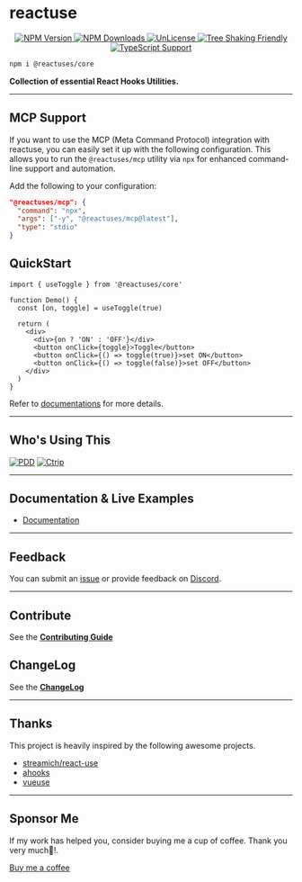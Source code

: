 # reactuse

<p align="center">
  <a aria-label="NPM version" href="https://www.npmjs.com/package/@reactuses/core">
    <img alt="NPM Version" src="https://img.shields.io/npm/v/@reactuses/core?style=for-the-badge&labelColor=24292e">
  </a>
  <a href="https://www.npmjs.com/package/@reactuses/core" target="__blank">
    <img alt="NPM Downloads" src="https://img.shields.io/npm/dm/@reactuses/core?color=50a36f&label=&style=for-the-badge&labelColor=24292e">
  </a>
  <a aria-label="License" href="https://jaredlunde.mit-license.org/">
    <img alt="UnLicense" src="https://img.shields.io/npm/l/@reactuses/core?style=for-the-badge&labelColor=24292e">
  </a>
  <a href="https://developer.mozilla.org/en-US/docs/Glossary/Tree_shaking">
    <img alt="Tree Shaking Friendly" src="https://img.shields.io/badge/Tree%20Shaking-Friendly-brightgreen?style=for-the-badge&labelColor=24292e">
  </a>
  <a href="https://www.typescriptlang.org/">
    <img alt="TypeScript Support" src="https://img.shields.io/badge/TypeScript-Support-blue?style=for-the-badge&labelColor=24292e">
  </a>
</p>

```bash
npm i @reactuses/core
```

**Collection of essential React Hooks Utilities.**

---

## MCP Support

If you want to use the MCP (Meta Command Protocol) integration with reactuse, you can easily set it up with the following configuration. This allows you to run the `@reactuses/mcp` utility via `npx` for enhanced command-line support and automation.

Add the following to your configuration:

```json
"@reactuses/mcp": {
  "command": "npx",
  "args": ["-y", "@reactuses/mcp@latest"],
  "type": "stdio"
}
```

## QuickStart

```tsx harmony
import { useToggle } from '@reactuses/core'

function Demo() {
  const [on, toggle] = useToggle(true)

  return (
    <div>
      <div>{on ? 'ON' : 'OFF'}</div>
      <button onClick={toggle}>Toggle</button>
      <button onClick={() => toggle(true)}>set ON</button>
      <button onClick={() => toggle(false)}>set OFF</button>
    </div>
  )
}
```

Refer to [documentations](https://reactuse.com/) for more details.

---

## Who's Using This

[![PDD](https://img.shields.io/badge/PDD-E_Commerce-orange?style=for-the-badge)](https://www.pinduoduo.com/)
[![Ctrip](https://img.shields.io/badge/Ctrip-Travel-blue?style=for-the-badge)](https://www.ctrip.com/)

---

## Documentation & Live Examples

- [Documentation](https://reactuse.com/)

---

## Feedback

You can submit an [issue](https://github.com/childrentime/reactuse/issues) or provide feedback on [Discord](https://discord.gg/HMsq6cFkKp).

---

## Contribute

See the [**Contributing Guide**](https://github.com/childrentime/reactuse/blob/main/CONTRIBUTING.md)

## ChangeLog

See the [**ChangeLog**](https://github.com/childrentime/reactuse/blob/main/packages/core/changelog.md)

---

## Thanks

This project is heavily inspired by the following awesome projects.

- [streamich/react-use](https://github.com/streamich/react-use)
- [ahooks](https://github.com/alibaba/hooks)
- [vueuse](https://github.com/vueuse/vueuse)

---

## Sponsor Me

If my work has helped you, consider buying me a cup of coffee. Thank you very much🥰!.

[Buy me a coffee](https://www.buymeacoffee.com/lianwenwu)
